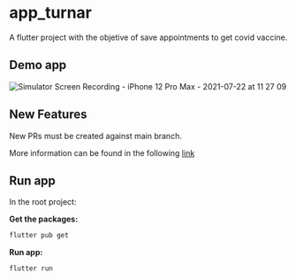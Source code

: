 # app_turnar

A flutter project with the objetive of save appointments to get covid vaccine.

## Demo app

![Simulator Screen Recording - iPhone 12 Pro Max - 2021-07-22 at 11 27 09](https://user-images.githubusercontent.com/30576222/126856145-fdc1db31-6578-4e2c-aafa-3dc37f11f3f8.gif)

## New Features

New PRs must be created against main branch.

More information can be found in the following [link](http://nvie.com/posts/a-successful-git-branching-model/)

## Run app

In the root project: 

  **Get the packages:**
  ```sh
  flutter pub get
  ```

  **Run app:**
  ```sh
  flutter run
  ```
